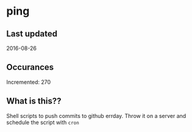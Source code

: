 # ping

## Last updated
2016-08-26

## Occurances
Incremented: 270

## What is this?? 
Shell scripts to push commits to github errday. Throw it on a server and schedule the script with `cron`
